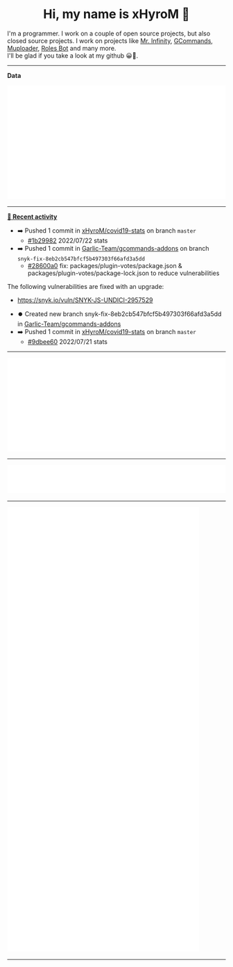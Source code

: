 <p align="center">
    <!-- <img src="https://avatars.githubusercontent.com/u/56601352" width="192" alt="hyro's pfp" /> -->
    <h1 align="center">Hi, my name is xHyroM 👋</h1>
</p>

I'm a programmer. I work on a couple of open source projects, but also closed source projects. I work on projects like [Mr. Infinity](https://discord.com/oauth2/authorize?client_id=720321585625694239&scope=bot%20applications.commands&permissions=8&redirect_uri=https://blobs.gq/imanager&prompt=consent&response_type=code), [GCommands](https://github.com/Garlic-Team/GCommands), [Muploader](https://github.com/xHyroM/Muploader), [Roles Bot](https://github.com/xHyroM/roles-bot) and many more.  
I'll be glad if you take a look at my github 😀👀.

___
**Data**

<img src="https://github.com/xHyroM/xHyroM/blob/master/.cache/base.svg">

___

**[📰 Recent activity](https://github.com/xHyroM)**
* ➡️ Pushed 1 commit in [xHyroM/covid19-stats](https://github.com/xHyroM/covid19-stats) on branch `master`
  * [#1b29982](https://github.com/xHyroM/covid19-stats/commit/1b29982) 2022/07/22 stats
* ➡️ Pushed 1 commit in [Garlic-Team/gcommands-addons](https://github.com/Garlic-Team/gcommands-addons) on branch `snyk-fix-8eb2cb547bfcf5b497303f66afd3a5dd`
  * [#28600a0](https://github.com/Garlic-Team/gcommands-addons/commit/28600a0) fix: packages/plugin-votes/package.json &amp; packages/plugin-votes/package-lock.json to reduce vulnerabilities

The following vulnerabilities are fixed with an upgrade:
- https://snyk.io/vuln/SNYK-JS-UNDICI-2957529
* ⏺️ Created new branch snyk-fix-8eb2cb547bfcf5b497303f66afd3a5dd in [Garlic-Team/gcommands-addons](https://github.com/Garlic-Team/gcommands-addons)
* ➡️ Pushed 1 commit in [xHyroM/covid19-stats](https://github.com/xHyroM/covid19-stats) on branch `master`
  * [#9dbee60](https://github.com/xHyroM/covid19-stats/commit/9dbee60) 2022/07/21 stats


___

<img src="https://github.com/xHyroM/xHyroM/blob/master/.cache/isocalendar.svg">

___

<img src="https://github.com/xHyroM/xHyroM/blob/master/.cache/languages.svg">

___

<img src="https://github.com/xHyroM/xHyroM/blob/master/.cache/achievements.svg">

___
